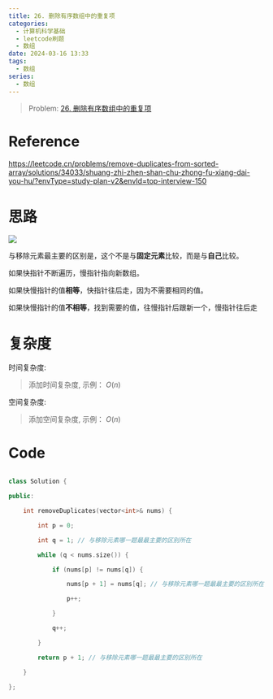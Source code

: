 ```yaml
---
title: 26. 删除有序数组中的重复项
categories:
  - 计算机科学基础
  - leetcode刷题
  - 数组
date: 2024-03-16 13:33
tags:
  - 数组
series:
  - 数组
---
```

  

> Problem: [26. 删除有序数组中的重复项](https://leetcode.cn/problems/remove-duplicates-from-sorted-array/description/)

  

# Reference

  

https://leetcode.cn/problems/remove-duplicates-from-sorted-array/solutions/34033/shuang-zhi-zhen-shan-chu-zhong-fu-xiang-dai-you-hu/?envType=study-plan-v2&envId=top-interview-150

  

# 思路

  

![](media/0039d16b169059e8e7f998c618b6c2b269c2d95b02f43415350bde1f661e503a-1.png)

  

与移除元素最主要的区别是，这个不是与**固定元素**比较，而是与**自己**比较。

  

如果快指针不断遍历，慢指针指向新数组。

  

如果快慢指针的值**相等**，快指针往后走，因为不需要相同的值。

  

如果快慢指针的值**不相等**，找到需要的值，往慢指针后跟新一个，慢指针往后走

  
  

# 复杂度

  

时间复杂度:

> 添加时间复杂度, 示例： $O(n)$

  

空间复杂度:

> 添加空间复杂度, 示例： $O(n)$

  
  
  

# Code

```C++ []

class Solution {

public:

    int removeDuplicates(vector<int>& nums) {

        int p = 0;

        int q = 1; // 与移除元素哪一题最最主要的区别所在

        while (q < nums.size()) {

            if (nums[p] != nums[q]) {

                nums[p + 1] = nums[q]; // 与移除元素哪一题最最主要的区别所在

                p++;

            }

            q++;

        }

        return p + 1; // 与移除元素哪一题最最主要的区别所在

    }

};

```